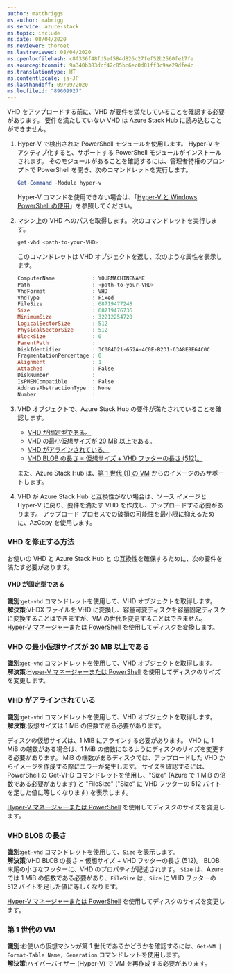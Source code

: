 ```yaml
---
author: mattbriggs
ms.author: mabrigg
ms.service: azure-stack
ms.topic: include
ms.date: 08/04/2020
ms.reviewer: thoroet
ms.lastreviewed: 08/04/2020
ms.openlocfilehash: c8f336f48fd5ef584d826c27fef52b2560fe17fe
ms.sourcegitcommit: 9a340b383dcf42c85bc6ec0d01ff3c9ae29dfe4c
ms.translationtype: HT
ms.contentlocale: ja-JP
ms.lasthandoff: 09/09/2020
ms.locfileid: "89609927"
---
```

VHD をアップロードする前に、VHD が要件を満たしていることを確認する必要があります。 要件を満たしていない VHD は Azure Stack Hub に読み込むことができません。

1. Hyper-V で検出された PowerShell モジュールを使用します。 Hyper-V をアクティブ化すると、サポートする PowerShell モジュールがインストールされます。 そのモジュールがあることを確認するには、管理者特権のプロンプトで PowerShell を開き、次のコマンドレットを実行します。

    ```powershell  
    Get-Command -Module hyper-v
    ```

    Hyper-V コマンドを使用できない場合は、「[Hyper-V と Windows PowerShell の使用](https://docs.microsoft.com/virtualization/hyper-v-on-windows/quick-start/try-hyper-v-powershell)」を参照してください。 

2. マシン上の VHD へのパスを取得します。 次のコマンドレットを実行します。

    ```powershell  
    get-vhd <path-to-your-VHD>
    ```

    このコマンドレットは VHD オブジェクトを返し、次のような属性を表示します。
    
    ```powershell  
    ComputerName            : YOURMACHINENAME
    Path                    : <path-to-your-VHD>
    VhdFormat               : VHD
    VhdType                 : Fixed
    FileSize                : 68719477248
    Size                    : 68719476736
    MinimumSize             : 32212254720
    LogicalSectorSize       : 512
    PhysicalSectorSize      : 512
    BlockSize               : 0
    ParentPath              :
    DiskIdentifier          : 3C084D21-652A-4C0E-B2D1-63A8E8E64C0C
    FragmentationPercentage : 0
    Alignment               : 1
    Attached                : False
    DiskNumber              :
    IsPMEMCompatible        : False
    AddressAbstractionType  : None
    Number                  :
    ```

3. VHD オブジェクトで、Azure Stack Hub の要件が満たされていることを確認します。
    - [VHD が固定型である。](#vhd-is-of-fixed-type)
    - [VHD の最小仮想サイズが 20 MB 以上である。](#vhd-has-minimum-virtual-size-of-at-least-20-mb)
    - [VHD がアラインされている。](#vhd-is-aligned)
    - [VHD BLOB の長さ = 仮想サイズ + VHD フッターの長さ (512)。](#vhd-blob-length) 
    
    また、Azure Stack Hub は、[第 1 世代 (1) の VM](#generation-one-vms) からのイメージのみサポートします。

4. VHD が Azure Stack Hub と互換性がない場合は、ソース イメージと Hyper-V に戻り、要件を満たす VHD を作成し、アップロードする必要があります。 アップロード プロセスでの破損の可能性を最小限に抑えるために、AzCopy を使用します。

### <a name="how-to-fix-your-vhd"></a>VHD を修正する方法

お使いの VHD と Azure Stack Hub と の互換性を確保するために、次の要件を満たす必要があります。

#### <a name="vhd-is-of-fixed-type"></a>VHD が固定型である
**識別**:`get-vhd` コマンドレットを使用して、VHD オブジェクトを取得します。  
**解決策**:VHDX ファイルを VHD に変換し、容量可変ディスクを容量固定ディスクに変換することはできますが、VM の世代を変更することはできません。
[Hyper-V マネージャーまたは PowerShell](/azure/virtual-machines/windows/prepare-for-upload-vhd-image#use-hyper-v-manager-to-convert-the-disk) を使用してディスクを変換します。

### <a name="vhd-has-minimum-virtual-size-of-at-least-20-mb"></a>VHD の最小仮想サイズが 20 MB 以上である
**識別**:`get-vhd` コマンドレットを使用して、VHD オブジェクトを取得します。  
**解決策**:[Hyper-V マネージャーまたは PowerShell](/azure/virtual-machines/windows/prepare-for-upload-vhd-image#use-hyper-v-manager-to-resize-the-disk) を使用してディスクのサイズを変更します。 

### <a name="vhd-is-aligned"></a>VHD がアラインされている
**識別**:`get-vhd` コマンドレットを使用して、VHD オブジェクトを取得します。  
**解決策**:仮想サイズは 1 MB の倍数である必要があります。 

ディスクの仮想サイズは、1 MiB にアラインする必要があります。 VHD に 1 MiB の端数がある場合は、1 MiB の倍数になるようにディスクのサイズを変更する必要があります。 MiB の端数があるディスクでは、アップロードした VHD からイメージを作成する際にエラーが発生します。 サイズを確認するには、PowerShell の Get-VHD コマンドレットを使用し、"Size" (Azure で 1 MiB の倍数である必要があります) と "FileSize" ("Size" に VHD フッターの 512 バイトを足した値に等しくなります) を表示します。

[Hyper-V マネージャーまたは PowerShell](/azure/virtual-machines/windows/prepare-for-upload-vhd-image#use-hyper-v-manager-to-resize-the-disk) を使用してディスクのサイズを変更します。 


### <a name="vhd-blob-length"></a>VHD BLOB の長さ
**識別**:`get-vhd` コマンドレットを使用して、`Size`  を表示します。  
**解決策**:VHD BLOB の長さ = 仮想サイズ + VHD フッターの長さ (512)。 BLOB 末尾の小さなフッターに、VHD のプロパティが記述されます。 `Size` は、Azure では 1 MiB の倍数である必要があり、`FileSize` は、`Size` に VHD フッターの 512 バイトを足した値に等しくなります。

[Hyper-V マネージャーまたは PowerShell](/azure/virtual-machines/windows/prepare-for-upload-vhd-image#use-hyper-v-manager-to-resize-the-disk) を使用してディスクのサイズを変更します。 

### <a name="generation-one-vms"></a>第 1 世代の VM
**識別**:お使いの仮想マシンが第 1 世代であるかどうかを確認するには、`Get-VM | Format-Table Name, Generation` コマンドレットを使用します。  
**解決策**:ハイパーバイザー (Hyper-V) で VM を再作成する必要があります。